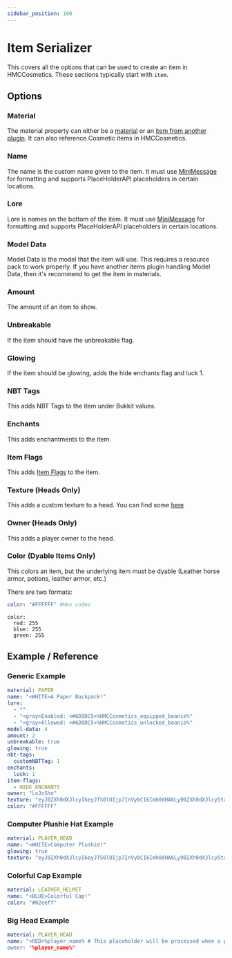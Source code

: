 ```yaml
---
sidebar_position: 100
---
```


# Item Serializer

This covers all the options that can be used to create an item in HMCCosmetics. These sections typically start with `item`. 

## Options

### Material

The material property can either be a [material](https://hub.spigotmc.org/javadocs/spigot/org/bukkit/Material.html) or an [item from another plugin](https://docs.hibiscusmc.com/hmccosmetics%20remapped/Compatible-Plugins#item-integrations). It can also reference Cosmetic items in HMCCosmetics.  

### Name

The name is the custom name given to the item. It must use [MiniMessage](https://docs.advntr.dev/minimessage/format.html) for formatting and supports PlaceHolderAPI placeholders in certain locations. 

### Lore

Lore is names on the bottom of the item. It must use [MiniMessage](https://docs.advntr.dev/minimessage/format.html) for formatting and supports PlaceHolderAPI placeholders in certain locations. 

### Model Data

Model Data is the model that the item will use. This requires a resource pack to work properly. If you have another items plugin handling Model Data, then it's recommend to get the item in materials. 

### Amount

The amount of an item to show.

### Unbreakable

If the item should have the unbreakable flag. 

### Glowing

If the item should be glowing, adds the hide enchants flag and luck 1. 

### NBT Tags

This adds NBT Tags to the item under Bukkit values. 

### Enchants

This adds enchantments to the item.

### Item Flags

This adds [Item Flags](https://hub.spigotmc.org/javadocs/spigot/org/bukkit/inventory/ItemFlag.html) to the item. 

### Texture (Heads Only)

This adds a custom texture to a head. You can find some [here](https://minecraft-heads.com/custom-heads)

### Owner (Heads Only)

This adds a player owner to the head.

### Color (Dyable Items Only)

This colors an item, but the underlying item must be dyable (Leather horse armor, potions, leather armor, etc.)

There are two formats:
```yaml
color: "#FFFFFF" #Hex codes
```

```ymal
color:
  red: 255
  blue: 255
  green: 255
```



## Example / Reference

### Generic Example

```yaml
material: PAPER
name: "<WHITE>A Paper Backpack!"
lore:
  - ""
  - "<gray>Enabled: <#6D9DC5>%HMCCosmetics_equipped_beanie%"
  - "<gray>Allowed: <#6D9DC5>%HMCCosmetics_unlocked_beanie%"
model-data: 4
amount: 2
unbreakable: true
glowing: true
nbt-tags:
  customNBTTag: 1
enchants:
  luck: 1
item-flags:
  - HIDE_ENCHANTS
owner: "LoJoSho"
texture: "eyJ0ZXh0dXJlcyI6eyJTS0lOIjp7InVybCI6Imh0dHA6Ly90ZXh0dXJlcy5taW5lY3JhZnQubmV0L3RleHR1cmUvZmU1YTgzNDFjNDc4YTEzNDMwMjk4MWU2YTc3NThlYTRlY2ZkOGQ2MmEwZGY0MDY3ODk3ZTc1NTAyZjliMjVkZSJ9fX0="
color: "#FFFFFF"
```

### Computer Plushie Hat Example

```yaml
material: PLAYER_HEAD
name: "<WHITE>Computer Plushie!"
glowing: true
texture: "eyJ0ZXh0dXJlcyI6eyJTS0lOIjp7InVybCI6Imh0dHA6Ly90ZXh0dXJlcy5taW5lY3JhZnQubmV0L3RleHR1cmUvZDkzNGFlNjg2MGJiM2Y2ZTYxZGU3ZjVhYzY5Nzg2MzhmNzc4YTdmM2ZiMmE5ZmZjMjE2ZTcxZDk3MjMyYTFkYiJ9fX0="
```

### Colorful Cap Example

```yaml
material: LEATHER_HELMET
name: "<BLUE>Colorful Cap!"
color: "#02eeff"
```

### Big Head Example

```yaml
material: PLAYER_HEAD
name: "<RED>%player_name% # This placeholder will be processed when a player equips this as a cosmetic item or in a menu. 
owner: "%player_name%"
```